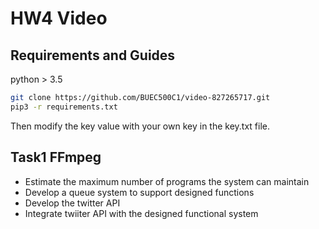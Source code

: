 # HW4 Video
## Requirements and Guides
python > 3.5

```bash
git clone https://github.com/BUEC500C1/video-827265717.git
pip3 -r requirements.txt
```
Then modify the key value with your own key in the key.txt file.

## Task1 FFmpeg
- Estimate the maximum number of programs the system can maintain
- Develop a queue system to support designed functions
- Develop the twitter API
- Integrate twiiter API with the designed functional system

